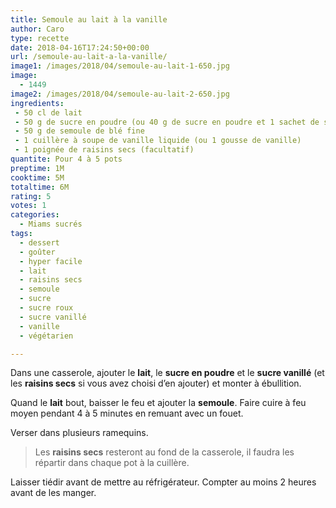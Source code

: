 ```yaml
---
title: Semoule au lait à la vanille
author: Caro
type: recette
date: 2018-04-16T17:24:50+00:00
url: /semoule-au-lait-a-la-vanille/
image1: /images/2018/04/semoule-au-lait-1-650.jpg
image:
  - 1449
image2: /images/2018/04/semoule-au-lait-2-650.jpg
ingredients:
 - 50 cl de lait
 - 50 g de sucre en poudre (ou 40 g de sucre en poudre et 1 sachet de sucre vanillé)
 - 50 g de semoule de blé fine
 - 1 cuillère à soupe de vanille liquide (ou 1 gousse de vanille)
 - 1 poignée de raisins secs (facultatif)
quantite: Pour 4 à 5 pots
preptime: 1M
cooktime: 5M
totaltime: 6M
rating: 5
votes: 1
categories:
  - Miams sucrés
tags:
  - dessert
  - goûter
  - hyper facile
  - lait
  - raisins secs
  - semoule
  - sucre
  - sucre roux
  - sucre vanillé
  - vanille
  - végétarien

---
```

Dans une casserole, ajouter le **lait**, le **sucre en poudre** et le **sucre vanillé** (et les **raisins secs** si vous avez choisi d&rsquo;en ajouter) et monter à ébullition.

Quand le **lait** bout, baisser le feu et ajouter la **semoule**. Faire cuire à feu moyen pendant 4 à 5 minutes en remuant avec un fouet.

Verser dans plusieurs ramequins.

> Les **raisins secs** resteront au fond de la casserole, il faudra les répartir dans chaque pot à la cuillère.

Laisser tiédir avant de mettre au réfrigérateur. Compter au moins 2 heures avant de les manger.
